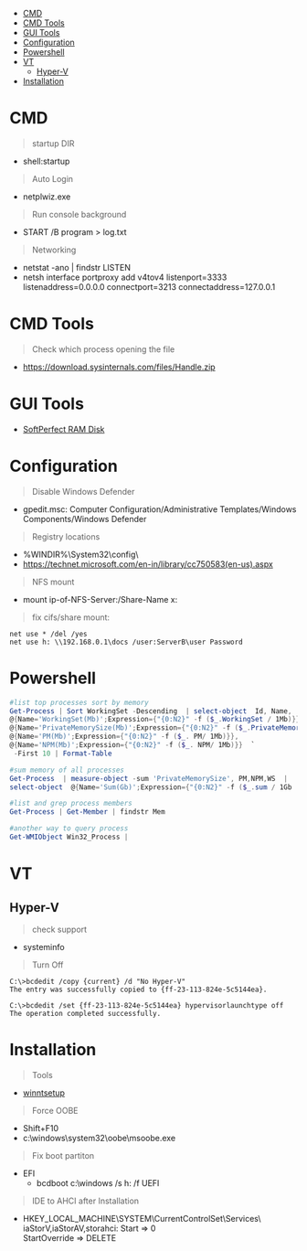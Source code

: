 <!-- TOC -->

- [CMD](#cmd)
- [CMD Tools](#cmd-tools)
- [GUI Tools](#gui-tools)
- [Configuration](#configuration)
- [Powershell](#powershell)
- [VT](#vt)
	- [Hyper-V](#hyper-v)
- [Installation](#installation)

<!-- /TOC -->

# CMD
> startup DIR
- shell:startup

> Auto Login
- netplwiz.exe

> Run console background  
- START /B program > log.txt

> Networking
- netstat -ano | findstr LISTEN
- netsh interface portproxy add v4tov4 listenport=3333 listenaddress=0.0.0.0 connectport=3213 connectaddress=127.0.0.1 

# CMD Tools
> Check which process opening the file
- https://download.sysinternals.com/files/Handle.zip

# GUI Tools
- [SoftPerfect RAM Disk](https://www.softperfect.com/products/ramdisk/)

# Configuration
> Disable Windows Defender
- gpedit.msc: Computer Configuration/Administrative Templates/Windows Components/Windows Defender

> Registry locations
- %WINDIR%\System32\config\
- https://technet.microsoft.com/en-in/library/cc750583(en-us).aspx

> NFS mount
- mount ip-of-NFS-Server:/Share-Name  x:

> fix cifs/share mount:
```
net use * /del /yes
net use h: \\192.168.0.1\docs /user:ServerB\user Password 
```

# Powershell
```Powershell
#list top processes sort by memory
Get-Process | Sort WorkingSet -Descending  | select-object  Id, Name, 
@{Name='WorkingSet(Mb)';Expression={"{0:N2}" -f ($_.WorkingSet / 1Mb)}}, 
@{Name='PrivateMemorySize(Mb)';Expression={"{0:N2}" -f ($_.PrivateMemorySize / 1Mb)}}, 
@{Name='PM(Mb)';Expression={"{0:N2}" -f ($_. PM/ 1Mb)}}, 
@{Name='NPM(Mb)';Expression={"{0:N2}" -f ($_. NPM/ 1Mb)}}  `
 -First 10 | Format-Table

#sum memory of all processes
Get-Process  | measure-object -sum 'PrivateMemorySize', PM,NPM,WS  |  
select-object  @{Name='Sum(Gb)';Expression={"{0:N2}" -f ($_.sum / 1Gb  ) }  } ,count, Property

#list and grep process members
Get-Process | Get-Member | findstr Mem

#another way to query process
Get-WMIObject Win32_Process | 
```

# VT
## Hyper-V 
> check support
- systeminfo
 
> Turn Off  
```
C:\>bcdedit /copy {current} /d "No Hyper-V" 
The entry was successfully copied to {ff-23-113-824e-5c5144ea}. 

C:\>bcdedit /set {ff-23-113-824e-5c5144ea} hypervisorlaunchtype off 
The operation completed successfully.
```

# Installation
> Tools
- [winntsetup](http://www.msfn.org/board/topic/149612-winntsetup-v386/)

> Force OOBE
- Shift+F10 
- c:\windows\system32\oobe\msoobe.exe

> Fix boot partiton
+ EFI
    - bcdboot c:\windows /s h: /f UEFI

> IDE to AHCI after Installation
- HKEY_LOCAL_MACHINE\SYSTEM\CurrentControlSet\Services\  
    iaStorV,iaStorAV,storahci: Start => 0  
    StartOverride => DELETE

